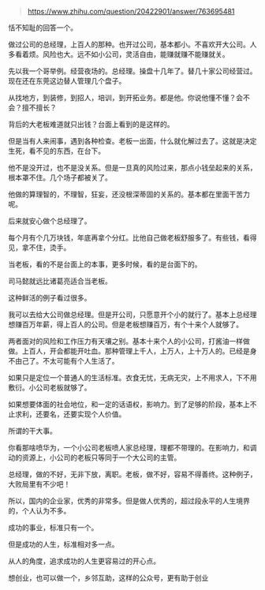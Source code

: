 > https://www.zhihu.com/question/20422901/answer/763695481





恬不知耻的回答一个。

做过公司的总经理，上百人的那种。也开过公司，基本都小。不喜欢开大公司。人多看着烦。风险也大。远不如小公司，灵活自由，能赚就赚不能赚就关。

先以我一个哥举例。经营夜场的。总经理。操盘十几年了。替几十家公司经营过。现在还在东莞这边替人管理几个盘子。

从找地方，到装修，到招人，培训，到开拓业务。都是他。你说他懂不懂？会不会？擅不擅长？

背后的大老板难道就只出钱？台面上看到的是这样的。

但是当有人来闹事，遇到各种检查。老板一出面，什么就化解过去了。这就是决定生死，看不见的东西，在台下。

他不是没开过，也不是没关系。但是一旦真的风险过来，那点小钱垒起来的关系，根本罩不住。几个场子都被关了。

他做的算理智的，不理智，狂妄，还没根深蒂固的关系的。基本都在里面干苦力呢。

后来就安心做个总经理了。

每个月有个几万块钱，年底再拿个分红。比他自己做老板舒服多了。有些钱，看得见，拿不住，烫手。

当老板，看的不是台面上的本事，更多时候，看的是台面下的。

司马懿就远比诸葛亮适合当老板。

这种鲜活的例子看过很多。

我可以去给大公司做总经理。但是开公司，只愿意开个小的就行了。基本上总经理想赚百万年薪，得上百人的公司。但是老板想赚百万，有个十来个人就够了。

两者面对的风险和工作压力有天壤之别。基本十来个人的小公司，打酱油一样做做。上百人，开会都能开吐血。那种管理上千人，上万人，上十万人的。已经是身不由己了。不太可能有个人生活了。

如果只是定位一个普通人的生活标准。衣食无忧，无病无灾，上不用求人，下不用敷衍。小公司老板就够了。

如果想要体面的社会地位，和一定的话语权，影响力。到了足够的阶段，基本上不止求利，还要名，还要实现个人价值。

所谓的干大事。

你看那啥喷华为，一个小公司老板喷人家总经理，理都不带理的。在影响力，和调动的资源上，小公司的老板只等同于一个大公司的主管。

总经理，做的不好，无非下放，离职。老板，做不好，容易不得善终。这种例子，大败局里有不少吧！

所以，国内的企业家，优秀的非常多。但是做人优秀的，超过段永平的人生境界的，个人认为不多。

成功的事业，标准只有一个。

但是成功的人生，标准相对多一点。

从人的角度，追求成功的人生更容易过的开心点。

想创业，也可以做一个，乡邻互助，这样的公众号，更有助于创业




